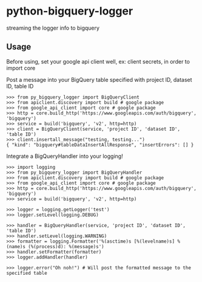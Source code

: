 python-bigquery-logger
==========

streaming the logger info to bigquery

## Usage

Before using, set your google api client well, ex: client secrets, in order to import core

Post a message into your BigQuery table specified with project ID, dataset ID, table ID

    >>> from py_bigquery_logger import BigQueryClient
    >>> from apiclient.discovery import build # google package
    >>> from google_api_client import core # google package
    >>> http = core.build_http('https://www.googleapis.com/auth/bigquery', 'bigquery')
    >>> service = build('bigquery', 'v2', http=http) 
    >>> client = BigQueryClient(service, 'project ID', 'dataset ID', 'table ID')
    >>> client.insertall_message("testing, testing...")
    { "kind": "bigquery#tableDataInsertAllResponse", "insertErrors": [] }


Integrate a BigQueryHandler into your logging!

    >>> import logging
    >>> from py_bigquery_logger import BigQueryHandler
    >>> from apiclient.discovery import build # google package
    >>> from google_api_client import core # google package
    >>> http = core.build_http('https://www.googleapis.com/auth/bigquery', 'bigquery')
    >>> service = build('bigquery', 'v2', http=http)
    
    >>> logger = logging.getLogger('test')
    >>> logger.setLevel(logging.DEBUG)
    
    >>> handler = BigQueryHandler(service, 'project ID', 'dataset ID', 'table ID')
    >>> handler.setLevel(logging.WARNING)
    >>> formatter = logging.Formatter('%(asctime)s [%(levelname)s] %(name)s (%(process)d): %(message)s')
    >>> handler.setFormatter(formatter)
    >>> logger.addHandler(handler)
    
    >>> logger.error("Oh noh!") # Will post the formatted message to the specified table


